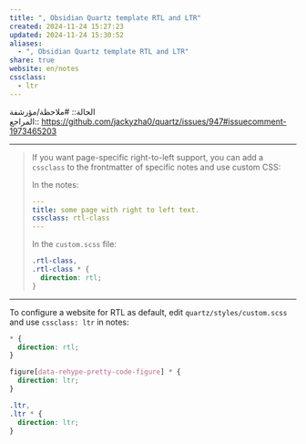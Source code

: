 ```yaml
---
title: ", Obsidian Quartz template RTL and LTR"
created: 2024-11-24 15:27:23
updated: 2024-11-24 15:30:52
aliases:
  - ", Obsidian Quartz template RTL and LTR"
share: true
website: en/notes
cssclass:
  - ltr
---
```


الحالة:: #ملاحظة/مؤرشفة  
المراجع:: <https://github.com/jackyzha0/quartz/issues/947#issuecomment-1973465203>

---

> If you want page-specific right-to-left support, you can add a `cssclass` to the frontmatter of specific notes and use custom CSS:
>
> In the notes:
>
> ```yaml
> ---
> title: some page with right to left text.
> cssclass: rtl-class
> ---
> ```
>
> In the `custom.scss` file:
>
> ```css
> .rtl-class,
> .rtl-class * {
>   direction: rtl;
> }
> ```

---

To configure a website for RTL as default, edit `quartz/styles/custom.scss` and use `cssclass: ltr` in notes:

```css
* {
  direction: rtl;
}

figure[data-rehype-pretty-code-figure] * {
  direction: ltr;
}

.ltr,
.ltr * {
  direction: ltr;
}
```
